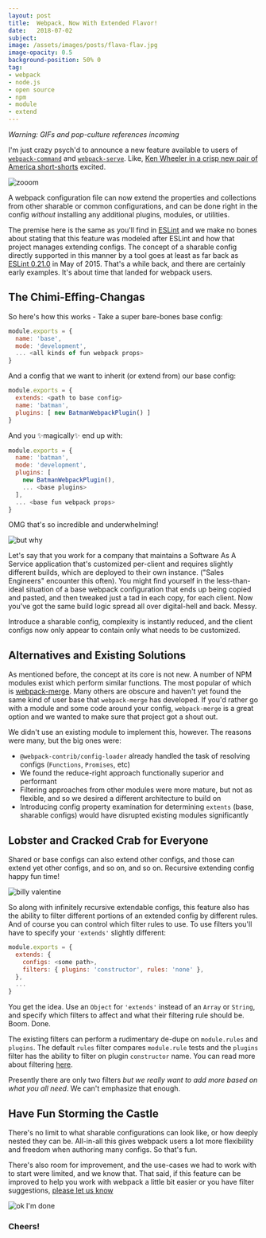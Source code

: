 ```yaml
---
layout: post
title:  Webpack, Now With Extended Flavor!
date:   2018-07-02
subject:
image: /assets/images/posts/flava-flav.jpg
image-opacity: 0.5
background-position: 50% 0
tag:
- webpack
- node.js
- open source
- npm
- module
- extend
---
```


_Warning: GIFs and pop-culture references incoming_

I'm just crazy psych'd to announce a new feature available to users of
[`webpack-command`](https://www.npmjs.com/package/webpack-command) and
[`webpack-serve`](https://www.npmjs.com/package/webpack-serve). Like,
[Ken Wheeler in a crisp new pair of America short-shorts](https://twitter.com/ken_wheeler/status/1013206931207524357)
excited.

<!-- more -->

![zooom](http://www.bioexamples.com/wp-content/uploads/2018/04/van-wilder-quotes-je3t81qpbjqbywdduxt1zm9nj2q_.gif)

A webpack configuration file can now extend the properties and collections from
other sharable or common configurations, and can be done right in the config
_without_ installing any additional plugins, modules, or utilities.

The premise here is the same as you'll find in
[ESLint](https://eslint.org/docs/user-guide/configuring#extending-configuration-files)
and we make no bones about stating that this feature was modeled after ESLint and
how that project manages extending configs. The concept of a sharable config
directly supported in this manner by a tool goes at least as far back as
[ESLint 0.21.0](https://eslint.org/blog/2015/05/eslint-0.21.0-released) in May
of 2015. That's a while back, and there are certainly early examples. It's about
time that landed for webpack users.

## The Chimi-Effing-Changas

So here's how this works - Take a super bare-bones base config:

```js
module.exports = {
  name: 'base',
  mode: 'development',
  ... <all kinds of fun webpack props>
}
```

And a config that we want to inherit (or extend from) our base config:

```js
module.exports = {
  extends: <path to base config>
  name: 'batman',
  plugins: [ new BatmanWebpackPlugin() ]
}
```

And you ✨magically✨ end up with:

```js
module.exports = {
  name: 'batman',
  mode: 'development',
  plugins: [
    new BatmanWebpackPlugin(),
    ... <base plugins>
  ],
  ... <base fun webpack props>
}
```

OMG that's so incredible and underwhelming!

![but why](http://www.reactiongifs.com/r/but-why.gif)

Let's say that you work for a company that maintains a Software As A Service
application that's customized per-client and requires slightly different builds,
which are deployed to their own instance. ("Sales Engineers" encounter this
often). You might find yourself in the less-than-ideal situation of a base
webpack configuration that ends up being copied and pasted, and then tweaked
just a tad in each copy, for each client. Now you've got the same build logic
spread all over digital-hell and back. Messy.

Introduce a sharable config, complexity is instantly reduced, and the client
configs now only appear to contain only what needs to be customized.

## Alternatives and Existing Solutions

As mentioned before, the concept at its core is not new. A number of NPM modules
exist which perform similar functions. The most popular of which is
[webpack-merge](https://www.npmjs.com/package/webpack-merge). Many others are
obscure and haven't yet found the same kind of user base that `webpack-merge`
has developed. If you'd rather go with a module and some code around your config,
`webpack-merge` is a great option and we wanted to make sure that project got a
shout out.

We didn't use an existing module to implement this, however. The reasons were
many, but the big ones were:

- `@webpack-contrib/config-loader` already handled the task of resolving configs
(`Functions`, `Promises`, etc)
- We found the reduce-right approach functionally superior and performant
- Filtering approaches from other modules were more mature, but not as flexible,
and so we desired a different architecture to build on
- Introducing config property examination for determining `extents` (base,
sharable configs) would have disrupted existing modules significantly

## Lobster and Cracked Crab for Everyone

Shared or base configs can also extend other configs, and those can extend yet
other configs, and so on, and so on. Recursive extending config happy fun time!

![billy valentine](https://i.giphy.com/media/5xtDarqlsEW6F7F14Fq/giphy.webp)

So along with infinitely recursive extendable configs, this feature also has the
ability to filter different portions of an extended config by different rules.
And of course you can control which filter rules to use. To use filters you'll
have to specify your `'extends'` slightly different:

```js
module.exports = {
  extends: {
    configs: <some path>,
    filters: { plugins: 'constructor', rules: 'none' },
  },
  ...
}
```

You get the idea. Use an `Object` for `'extends'` instead of an `Array` or
`String`, and specify which filters to affect and what their filtering rule
should be. Boom. Done.

The existing filters can perform a rudimentary de-dupe on
`module.rules` and `plugins`. The default `rules` filter compares `module.rule`
tests and the `plugins` filter has the ability to filter on plugin `constructor`
name. You can read more about filtering
[here](https://github.com/webpack-contrib/config-loader/blob/master/docs/EXTENDS.md#filtering-properties-and-collections).

Presently there are only two filters _but we really want to add more based on
what you all need_. We can't emphasize that enough.

## Have Fun Storming the Castle

There's no limit to what sharable configurations can look like, or how deeply
nested they can be. All-in-all this gives webpack users a lot more flexibility
and freedom when authoring many configs. So that's fun.

There's also room for improvement, and the use-cases we had to work with to start
were limited, and we know that. That said, if this feature can be improved to
help you work with webpack a little bit easier or you have filter suggestions,
[please let us know](https://github.com/webpack-contrib/config-loader/issues/new/choose)

![ok I'm done](https://i.giphy.com/media/OzTUhZE7LXTig/giphy.webp)

### Cheers!
